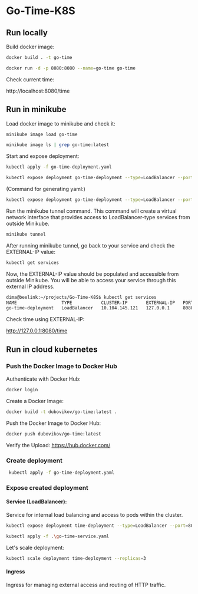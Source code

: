 # Go-Time-K8S

## Run locally

Build docker image:

```bash
docker build . -t go-time

docker run -d -p 8080:8080 --name=go-time go-time
```
Check current time:

http://localhost:8080/time

## Run in minikube

Load docker image to minikube and check it:
```bash
minikube image load go-time

minikube image ls | grep go-time:latest
```

Start and expose deployment:
```bash
kubectl apply -f go-time-deployment.yaml

kubectl expose deployment go-time-deployment --type=LoadBalancer --port=8080
```

(Command for generating yaml:)
```bash
kubectl expose deployment go-time-deployment --type=LoadBalancer --port=8080 --dry-run=client -o yaml > go-time-service.yaml
```


Run the minikube tunnel command. This command will create a virtual network interface that provides access to LoadBalancer-type services from outside Minikube.
```bash
minikube tunnel
```

After running minikube tunnel, go back to your service and check the EXTERNAL-IP value:
```bash
kubectl get services
```
Now, the EXTERNAL-IP value should be populated and accessible from outside Minikube. You will be able to access your service through this external IP address.

```bash
dima@beelink:~/projects/Go-Time-K8S$ kubectl get services
NAME                 TYPE           CLUSTER-IP       EXTERNAL-IP   PORT(S)          AGE
go-time-deployment   LoadBalancer   10.104.145.121   127.0.0.1     8080:30889/TCP   2m29s
```
Check time using EXTERNAL-IP:

http://127.0.0.1:8080/time

## Run in cloud kubernetes

### Push the Docker Image to Docker Hub

Authenticate with Docker Hub:
```bash
docker login
```

Create a Docker Image:
```bash
docker build -t dubovikov/go-time:latest .
```

Push the Docker Image to Docker Hub:
```bash
docker push dubovikov/go-time:latest
```

Verify the Upload:
https://hub.docker.com/

### Create deployment

```bash
 kubectl apply -f go-time-deployment.yaml
```

### Expose created deployment

#### Service (LoadBalancer):

Service for internal load balancing and access to pods within the cluster.

```bash
kubectl expose deployment time-deployment --type=LoadBalancer --port=8080 --dry-run=client -o yaml > go-time-service.yaml

kubectl apply -f .\go-time-service.yaml
```

Let's scale deployment:
```bash
kubectl scale deployment time-deployment --replicas=3
```

#### Ingress

Ingress for managing external access and routing of HTTP traffic.
